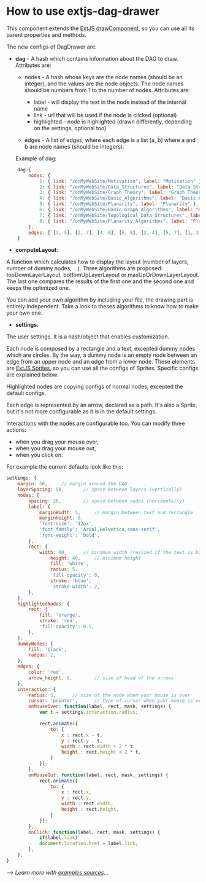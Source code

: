 How to use extjs-dag-drawer
================

This component extends the [ExtJS drawComponent](http://docs.sencha.com/ext-js/4-1/#!/api/Ext.draw.Component), so you can use all its parent properties and methods.

The new configs of DagDrawer are:

* **dag** - A hash which contains information about the DAG to draw. Attributes are: 

   * nodes - A hash whose keys are the node names (should be an integer), and the values are the node objects. The node names should be numbers from 1 to the number of nodes. Attributes are:

      * label - will display the text in the node instead of the internal name
      * link - url that will be used if the node is clicked (optional)
      * highlighted - node is highlighted (drawn differently, depending on the settings, optional too)

   * edges - A list of edges, where each edge is a list [a, b] where a and b are node names (should be integers). 
  		
   Example of dag:
```javascript
	dag:{ 	
		nodes: {
		  	1: { link: "/onMyWebSite/Motivation", label: "Motivation" },
			2: { link: "/onMyWebSite/Data_Structures", label: "Data Structures" },
			3: { link: "/onMyWebSite/Graph_Theory", label: "Graph Theory", highlighted: 1 },
			4: { link: "/onMyWebSite/Basic_Algorithms", label: "Basic Algorithms" },
			5: { link: "/onMyWebSite/Planarity", label: "Planarity" },
			6: { link: "/onMyWebSite/Basic_Graph_Algorithms", label: "Basic Graph Algorithms" },
			7: { link: "/onMyWebSite/Topological_Data_Structures", label: "Topological Data Structures" },
			8: { link: "/onMyWebSite/Planarity_Algorithms", label: "Planarity Algorithms" }
		},
		edges: [ [3, 5], [2, 7], [4, 6], [6, 8], [2, 4], [5, 7], [1, 3], [2, 8], [1, 2], [7, 8], [3, 4] ]	
	}
```	
  		
* **computeLayout**:

A function which calculates how to display the layout (number of layers, number of dummy nodes, ...).
Three algorithms are proposed: topDownLayerLayout, bottomUpLayerLayout or maxUpOrDownLayerLayout.
The last one compares the results of the first one and the second one and keeps the optimized one.
  	
You can add your own algorithm by including your file, the drawing part is entirely independent.
Take a look to theses algorithms to know how to make your own one.
  	
  
* **settings**:

The user settings. It is a hash/object that enables customization.
  	
Each node is composed by a rectangle and a text, excepted dummy nodes which are circles.
By the way, a dummy node is an empty node between an edge from an upper node and an edge from a lower node.
These elements are [ExtJS Sprites](http://docs.sencha.com/ext-js/4-1/#!/api/Ext.draw.Sprite), so you can use all the configs of Sprites.
Specific configs are explained below.

Highlighted nodes are copying configs of normal nodes, excepted the default configs.

Each edge is represented by an arrow, declared as a path.
It's also a Sprite, but it's not more configurable as it is in the default settings. 

Interactions with the nodes are configurable too. You can modify three actions: 
   * when you drag your mouse over,
   * when you drag your mouse out,
   * when you click on.

For example the current defaults look like this:
```javascript  	
settings: {
	margin: 50,		// margin around the DAG  	
	layerSpacing: 50,		// space between layers (vertically)
	nodes: {
		spacing: 20,		// space between nodes (horizontally)
		label: {
			marginWidth: 5,		// margin between text and rectangle 
			marginHeight: 0,
			'font-size': '12px',		
			'font-family': 'Arial,Helvetica,sans-serif',
			'font-weight': 'bold',
		},
		rect: {
			width: 60,		// minimum width (resized if the text is bigger)
		        height: 40,		// minimum height
		        fill: 'white',
		        radius: 5,
		        'fill-opacity': 0,
		        stroke: 'blue',
		        'stroke-width': 2,
		},
	},
	highlightedNodes: {
		rect: {
			fill: 'orange',
			stroke: 'red',
			'fill-opacity': 0.5,
		},
	},
	dummyNodes: {
		fill: 'black',
		radius: 2,
	},
	edges: {
		color: 'red',
		arrow_height: 6,		// size of head of the arrows
	},
	interaction: {
		radius: 5,		// size of the node when your mouse is over
		cursor: 'pointer',		// type of cursor when your mouse is over
		onMouseOver: function(label, rect, mask, settings) {
			var t = settings.interaction.radius;
			
			rect.animate({
				to: {
					x : rect.x - t,
					y : rect.y - t,
					width : rect.width + 2 * t,
					height : rect.height + 2 * t,
				}
			});
		},
		onMouseOut: function(label, rect, mask, settings) {
			rect.animate({
				to: {
					x : rect.x,
					y : rect.y,
					width : rect.width,
					height : rect.height,
				}
			});
		},
		onClick: function(label, rect, mask, settings) {
			if(label.link)
			document.location.href = label.link;
		},
	},
}
```	
  	
--> _Learn more with [examples sources](../examples)..._
